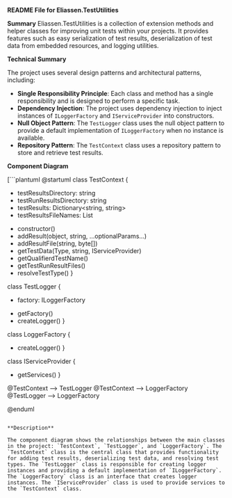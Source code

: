 **README File for Eliassen.TestUtilities**

**Summary**
Eliassen.TestUtilities is a collection of extension methods and helper classes for improving unit tests within your projects. It provides features such as easy serialization of test results, deserialization of test data from embedded resources, and logging utilities.

**Technical Summary**

The project uses several design patterns and architectural patterns, including:

* **Single Responsibility Principle**: Each class and method has a single responsibility and is designed to perform a specific task.
* **Dependency Injection**: The project uses dependency injection to inject instances of `ILoggerFactory` and `IServiceProvider` into constructors.
* **Null Object Pattern**: The `TestLogger` class uses the null object pattern to provide a default implementation of `ILoggerFactory` when no instance is available.
* **Repository Pattern**: The `TestContext` class uses a repository pattern to store and retrieve test results.

**Component Diagram**

[```plantuml
@startuml
class TestContext {
  - testResultsDirectory: string
  - testRunResultsDirectory: string
  - testResults: Dictionary<string, string>
  - testResultsFileNames: List<string>
  + constructor()
  + addResult(object, string, ...optionalParams...)
  + addResultFile(string, byte[])
  + getTestData(Type, string, IServiceProvider)
  + getQualifierdTestName()
  + getTestRunResultFiles()
  + resolveTestType()
}

class TestLogger {
  - factory: ILoggerFactory
  + getFactory()
  + createLogger<T>()
}

class LoggerFactory {
  + createLogger<T>()
}

class IServiceProvider {
  + getServices()
}

@TestContext --> TestLogger
@TestContext --> LoggerFactory
@TestLogger --> LoggerFactory

@enduml
```]

**Description**

The component diagram shows the relationships between the main classes in the project: `TestContext`, `TestLogger`, and `LoggerFactory`. The `TestContext` class is the central class that provides functionality for adding test results, deserializing test data, and resolving test types. The `TestLogger` class is responsible for creating logger instances and providing a default implementation of `ILoggerFactory`. The `LoggerFactory` class is an interface that creates logger instances. The `IServiceProvider` class is used to provide services to the `TestContext` class.
